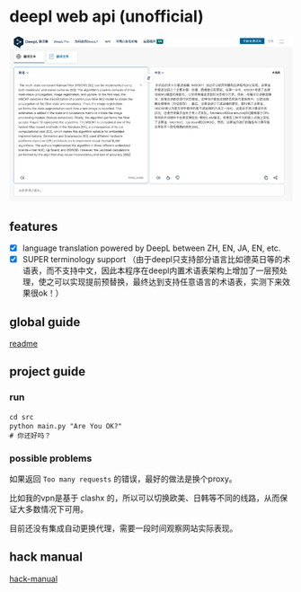 # deepl web api (unofficial)

![img.png](assets/cover.png)

## features

- [x] language translation powered by DeepL between ZH, EN, JA, EN, etc.
- [x] SUPER terminology support （由于deepl只支持部分语言比如德英日等的术语表，而不支持中文，因此本程序在deepl内置术语表架构上增加了一层预处理，使之可以实现提前预替换，最终达到支持任意语言的术语表，实测下来效果很ok！） 

## global guide

[readme](../readme.md)

## project guide

### run

```shell
cd src
python main.py "Are You OK?"
# 你还好吗？
```

### possible problems

如果返回 `Too many requests` 的错误，最好的做法是换个proxy。

比如我的vpn是基于 clashx 的，所以可以切换欧美、日韩等不同的线路，从而保证大多数情况下可用。

目前还没有集成自动更换代理，需要一段时间观察网站实际表现。

## hack manual

[hack-manual](./hack-manual.md)
